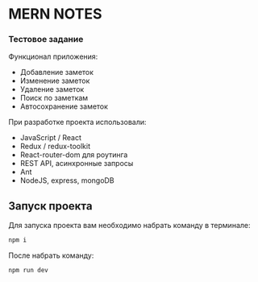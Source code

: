 # MERN NOTES 
### Тестовое задание 

Функционал приложения:
- Добавление заметок
- Изменение заметок
- Удаление заметок
- Поиск по заметкам
- Автосохранение заметок

При разработке проекта использовали:
- JavaScript / React 
- Redux / redux-toolkit
- React-router-dom для роутинга
- REST API, асинхронные запросы
- Ant
- NodeJS, express, mongoDB

## Запуск проекта

Для запуска проекта вам необходимо набрать команду в терминале:

```javascript
npm i
```

После набрать команду:

```javascript
npm run dev
```
